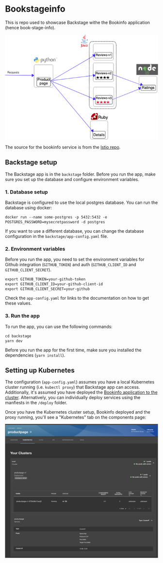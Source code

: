 # Bookstageinfo

This is repo used to showcase Backstage withe the Bookinfo application (hence book-stage-info).

![Bookinfo](./img/bookinfo.png)

The source for the bookinfo service is from the [Istio repo](https://github.com/istio/istio/).

## Backstage setup

The Backstage app is in the `backstage` folder. Before you run the app, make sure you set up the database and configure environment variables.

### 1. Database setup

Backstage is configured to use the local postgres database. You can run the database using docker:

```shell
docker run --name some-postgres -p 5432:5432 -e POSTGRES_PASSWORD=mysecretpassword -d postgres
```

If you want to use a different database, you can change the database configuration in the `backstage/app-config.yaml` file.

### 2. Environment variables

Before you run the app, you need to set the environment variables for Github integration (`GITHUB_TOKEN`) and auth (`GITHUB_CLIENT_ID` and `GITHUB_CLIENT_SECRET`). 

```shell
export GITHUB_TOKEN=your-github-token
export GITHUB_CLIENT_ID=your-github-client-id
export GITHUB_CLIENT_SECRET=your-github
```

Check the `app-config.yaml` for links to the documentation on how to get these values.

### 3. Run the app

To run the app, you can use the following commands:

```shell
cd backstage
yarn dev
```

Before you run the app for the first time, make sure you installed the dependencies (`yarn install`).

## Setting up Kubernetes

The configuration (`app-config.yaml`) assumes you have a local Kubernetes cluster running (i.e. `kubectl proxy`) that Backstage app can access. Additionally, it's assumed you have deployed the [Bookinfo application to the cluster](https://raw.githubusercontent.com/istio/istio/release-1.20/samples/bookinfo/platform/kube/bookinfo.yaml). Alternatively, you can individually deploy services using the manfiests in the `/deploy` folder.


Once you have the Kubernetes cluster setup, Bookinfo deployed and the proxy running, you'll see a "Kubernetes" tab on the components page:

![Kubernetes tab for the productpage](./img/k8stab.png)
